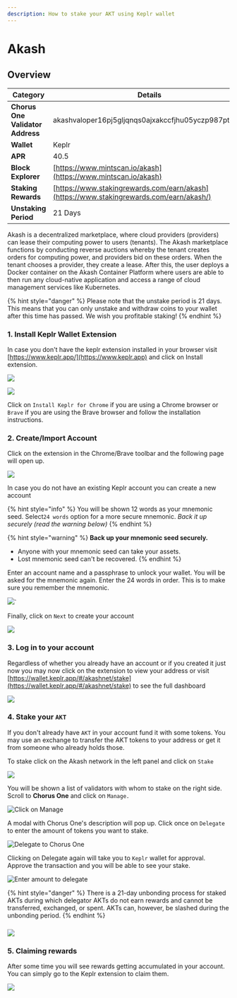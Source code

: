 ```yaml
---
description: How to stake your AKT using Keplr wallet
---
```


# Akash

## Overview

| Category                         | Details                                                                                 |
| -------------------------------- | --------------------------------------------------------------------------------------- |
| **Chorus One Validator Address** | akashvaloper16pj5gljqnqs0ajxakccfjhu05yczp987ptmjx9                                     |
| **Wallet**                       | Keplr                                                                                   |
| **APR**                          | 40.5                                                                                    |
| **Block Explorer**               | [https://www.mintscan.io/akash](https://www.mintscan.io/akash)                          |
| **Staking Rewards**              | [https://www.stakingrewards.com/earn/akash](https://www.stakingrewards.com/earn/akash/) |
| **Unstaking Period**             | 21 Days                                                                                 |

Akash is a decentralized marketplace, where cloud providers (providers) can lease their computing power to users (tenants). The Akash marketplace functions by conducting reverse auctions whereby the tenant creates orders for computing power, and providers bid on these orders. When the tenant chooses a provider, they create a lease. After this, the user deploys a Docker container on the Akash Container Platform where users are able to then run any cloud-native application and access a range of cloud management services like Kubernetes.

{% hint style="danger" %}
Please note that the unstake period is 21 days. This means that you can only unstake and withdraw coins to your wallet after this time has passed. We wish you profitable staking!
{% endhint %}

### 1. Install Keplr Wallet Extension

In case you don't have the keplr extension installed in your browser visit [https://www.keplr.app/](https://www.keplr.app) and click on Install extension.&#x20;

![](<../.gitbook/assets/image (70) (1) (1) (1) (1) (1) (1) (1).png>)

![](<../.gitbook/assets/image (25).png>)

Click on `Install Keplr for Chrome` if you are using a Chrome browser or `Brave` if you are using the Brave browser and follow the installation instructions.

### 2. Create/Import Account

Click on the extension in the Chrome/Brave toolbar and the following page will open up.

![](<../.gitbook/assets/image (26).png>)

In case you do not have an existing Keplr account you can create a new account

{% hint style="info" %}
You will be shown 12 words as your mnemonic seed. Select`24 words` option for a more secure mnemonic. _Back it up securely (read the warning below)_
{% endhint %}

{% hint style="warning" %}
**Back up your mnemonic seed securely.**&#x20;

* Anyone with your mnemonic seed can take your assets.&#x20;
* Lost mnemonic seed can't be recovered.
{% endhint %}

Enter an account name and a passphrase to unlock your wallet. You will be asked for the mnemonic again. Enter the 24 words in order. This is to make sure you remember the mnemonic.

![](<../.gitbook/assets/image (50) (1) (1) (1) (1).png>)\`

Finally, click on `Next` to create your account

![](<../.gitbook/assets/image (55) (1) (1) (1) (1) (1).png>)

### 3. Log in to your account

Regardless of whether you already have an account or if you created it just now you may now click on the extension to view your address or visit [https://wallet.keplr.app/#/akashnet/stake](https://wallet.keplr.app/#/akashnet/stake) to see the full dashboard

![](<../.gitbook/assets/image (71) (1) (1) (1).png>)

### 4. Stake your `AKT`

If you don't already have `AKT` in your account fund it with some tokens. You may use an exchange to transfer the AKT tokens to your address or get it from someone who already holds those.

To stake click on the Akash network in the left panel and click on `Stake`&#x20;

![](<../.gitbook/assets/1-stake (1).png>)

You will be shown a list of validators with whom to stake on the right side. Scroll to **Chorus One** and click on `Manage.`

![Click on Manage](../.gitbook/assets/2-manage.png)

A modal with Chorus One's description will pop up. Click once on `Delegate` to enter the amount of tokens you want to stake.&#x20;

![Delegate to Chorus One](<../.gitbook/assets/3-delegate-1 (1).png>)

Clicking on Delegate again will take you to `Keplr` wallet for approval. Approve the transaction and you will be able to see your stake.

![Enter amount to delegate](<../.gitbook/assets/4-delegate-2 (1).png>)

{% hint style="danger" %}
There is a 21-day unbonding process for staked AKTs during which delegator AKTs do not earn rewards and cannot be transferred, exchanged, or spent. AKTs can, however, be slashed during the unbonding period.
{% endhint %}

### ![](<../.gitbook/assets/image (65).png>)

### 5. Claiming rewards

After some time you will see rewards getting accumulated in your account. You can simply go to the Keplr extension to claim them.

![](<../.gitbook/assets/image (103).png>)
